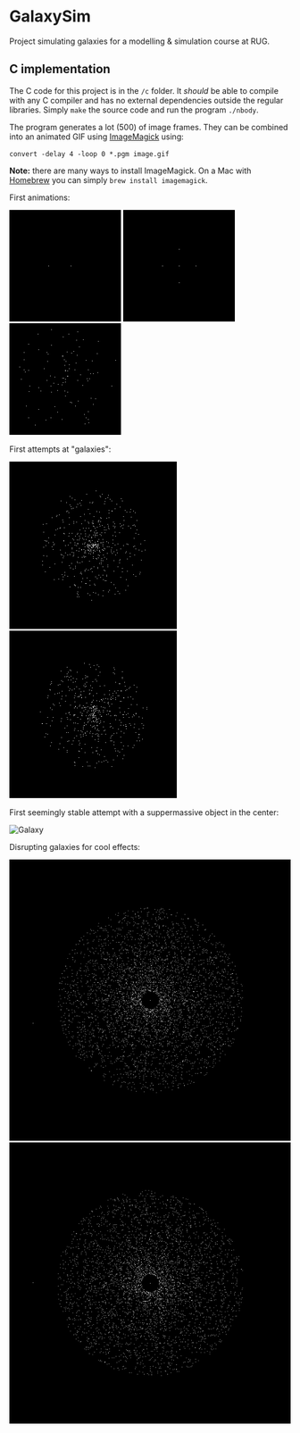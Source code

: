 # GalaxySim
Project simulating galaxies for a modelling &amp; simulation course at RUG.


## C implementation
The C code for this project is in the `/c` folder. It *should* be able to compile with any C compiler and has no external dependencies outside the regular libraries. Simply `make` the source code and run the program `./nbody`.

The program generates a lot (500) of image frames. They can be combined into an animated GIF using [ImageMagick](https://imagemagick.org) using:

    convert -delay 4 -loop 0 *.pgm image.gif
**Note:** there are many ways to install ImageMagick. On a Mac with [Homebrew](https://brew.sh) you can simply `brew install imagemagick`.

First animations:

![Animation 1](https://raw.githubusercontent.com/Theys96/GalaxySim/thijs/c/animation1.gif "Animation 1")
![Animation 2](https://raw.githubusercontent.com/Theys96/GalaxySim/thijs/c/animation2.gif "Animation 2")
![Animation 3](https://raw.githubusercontent.com/Theys96/GalaxySim/thijs/c/animation3.gif "Animation 3")

First attempts at "galaxies":

![Galaxy attempt 1](https://raw.githubusercontent.com/Theys96/GalaxySim/thijs/c/animation4.gif "Galaxy attempt 1")
![Galaxy attempt 2](https://raw.githubusercontent.com/Theys96/GalaxySim/thijs/c/animation5.gif "Galaxy attempt 2")

First seemingly stable attempt with a suppermassive object in the center:

![Galaxy](https://raw.githubusercontent.com/Theys96/GalaxySim/thijs/c/animation6.gif "Galaxy")

Disrupting galaxies for cool effects:

![Disrupted galaxy 1](https://raw.githubusercontent.com/Theys96/GalaxySim/thijs/c/animation7.gif "Disrupted galaxy 1")
![Disrupted galaxy 2](https://raw.githubusercontent.com/Theys96/GalaxySim/thijs/c/animation8.gif "Disrupted galaxy 2")

